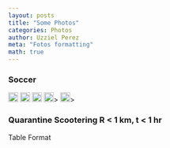 ```yaml
---
layout: posts
title: "Some Photos"
categories: Photos
author: Uzziel Perez
meta: "Fotos formatting"
math: true
---
```


### Soccer

<p float="middle">
  <img alt="s1" src="{{ "/assets/img/s1.png" width="20" height="20"| prepend: site.baseurl }}" />
  <img alt="s2" src="{{ "/assets/img/s2.png" width="20" height="20"| prepend: site.baseurl }}" />
  <img alt="s3" src="{{ "/assets/img/s3.png" width="20" height="20"| prepend: site.baseurl }}" />
  <img alt="s4" src="{{ "/assets/img/s4.png" width="20" height="20"| prepend: site.baseurl }}" />>
  <img alt="s5" src="{{ "/assets/img/s5.png" width="20" height="20"| prepend: site.baseurl }}" />>
</p>

### Quarantine Scootering R < 1 km, t < 1 hr

Table Format
